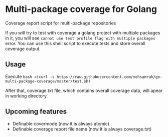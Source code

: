 # Multi-package coverage for Golang
Coverage report script for multi-package repositories

If you will try to test with coverage a golang project with multiple packages in it, you will see `cannot use test profile flag with multiple packages` error. You can use this shell script to execute tests and store overall coverage output.

## Usage
Execute `bash <(curl -s https://raw.githubusercontent.com/vehsamrak/go-multi-package-coverage/master/test.sh)`

After that, coverage.txt file, which contains overall coverage data, will apear in working directory.

## Upcoming features

* Definable covermode (now it is always atomic)
* Definable coverage report file name (now it is always coverage.txt)
